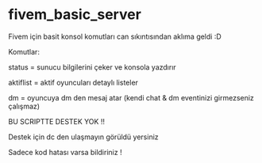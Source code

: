# fivem_basic_server
Fivem için basit konsol komutları can sıkıntısından aklıma geldi :D

Komutlar:

status = sunucu bilgilerini çeker ve konsola yazdırır

aktiflist = aktif oyuncuları detaylı listeler

dm = oyuncuya dm den mesaj atar (kendi chat & dm eventinizi girmezseniz çalışmaz)



BU SCRIPTTE DESTEK YOK !!

Destek için dc den ulaşmayın görüldü yersiniz

Sadece kod hatası varsa bildiriniz !
